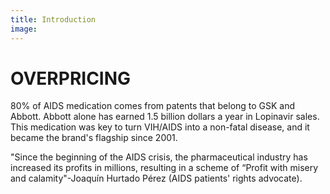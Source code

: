 ```yaml
---
title: Introduction
image: 
---
```


# OVERPRICING

80% of AIDS medication comes from patents that belong to GSK and Abbott. Abbott alone has earned 1.5 billion dollars a year in Lopinavir sales. This medication was key to turn VIH/AIDS into a non-fatal disease, and it became the brand's flagship since 2001.

"Since the beginning of the AIDS crisis, the pharmaceutical industry has increased its profits in millions, resulting in a scheme of “Profit with misery and calamity"-Joaquín Hurtado Pérez (AIDS patients' rights advocate).
